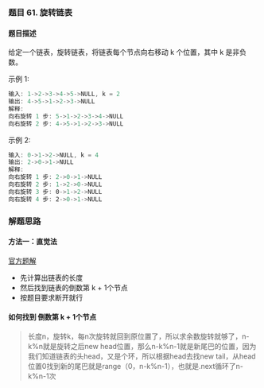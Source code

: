 ### 题目 61. 旋转链表
#### 题目描述
给定一个链表，旋转链表，将链表每个节点向右移动 k 个位置，其中 k 是非负数。

示例 1:

```js
输入: 1->2->3->4->5->NULL, k = 2
输出: 4->5->1->2->3->NULL
解释:
向右旋转 1 步: 5->1->2->3->4->NULL
向右旋转 2 步: 4->5->1->2->3->NULL
```
示例 2:

```js
输入: 0->1->2->NULL, k = 4
输出: 2->0->1->NULL
解释:
向右旋转 1 步: 2->0->1->NULL
向右旋转 2 步: 1->2->0->NULL
向右旋转 3 步: 0->1->2->NULL
向右旋转 4 步: 2->0->1->NULL
```
### 解题思路
#### 方法一：直觉法
[官方题解](https://leetcode-cn.com/problems/rotate-list/solution/xuan-zhuan-lian-biao-by-leetcode/)
- 先计算出链表的长度
- 然后找到链表的倒数第 k + 1个节点
- 按题目要求断开就行

#### 如何找到 倒数第 k + 1个节点
>长度n，旋转k，每n次旋转就回到原位置了，所以求余数旋转就够了，n-k%n就是旋转之后new head位置，那么n-k%n-1就是新尾巴的位置，因为我们知道链表的头head，又是个环，所以根据head去找new tail，从head位置0找到新的尾巴就是range（0，n-k%n-1），也就是.next循环了n-k%n-1次